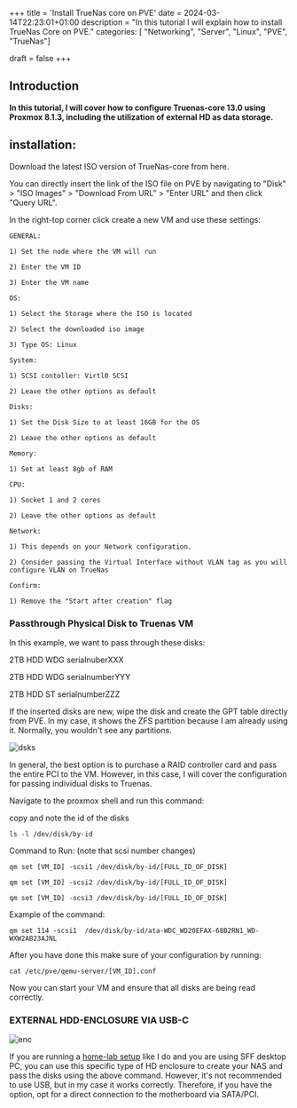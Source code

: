 +++
title = 'Install TrueNas core on PVE'
date = 2024-03-14T22:23:01+01:00
description = "In this tutorial I will explain how to install TrueNas Core on PVE."
categories: [ "Networking", "Server", "Linux", "PVE", "TrueNas"]

draft = false
+++


## Introduction

**In this tutorial, I will cover how to configure Truenas-core 13.0 using Proxmox 8.1.3, including the utilization of external HD as data storage.**

## installation: 

Download the latest ISO version of TrueNas-core from here.

You can directly insert the link of the ISO file on PVE by navigating to "Disk" > "ISO Images" > "Download From URL" > "Enter URL" and then click "Query URL".


In the right-top corner click create a new VM and use these settings:


```
GENERAL:

1) Set the node where the VM will run

2) Enter the VM ID

3) Enter the VM name

OS:

1) Select the Storage where the ISO is located

2) Select the downloaded iso image

3) Type OS: Linux

System:

1) SCSI contoller: Virtl0 SCSI

2) Leave the other options as default

Disks:

1) Set the Disk Size to at least 16GB for the OS

2) Leave the other options as default

Memory:

1) Set at least 8gb of RAM

CPU:

1) Socket 1 and 2 cores

2) Leave the other options as default

Network:

1) This depends on your Network configuration.

2) Consider passing the Virtual Interface without VLAN tag as you will configure VLAN on TrueNas

Confirm:

1) Remove the "Start after creation" flag
```
### Passthrough Physical Disk to Truenas VM

In this example, we want to pass through these disks:

2TB HDD WDG serialnuberXXX

2TB HDD WDG serialnumberYYY

2TB HDD ST  serialnumberZZZ


If the inserted disks are new, wipe the disk and create the GPT table directly from PVE. In my case, it shows the ZFS partition because I am already using it. Normally, you wouldn't see any partitions.

![dsks](/pvetruenas/image.png)

In general, the best option is to purchase a RAID controller card and pass the entire PCI to the VM. However, in this case, I will cover the configuration for passing individual disks to Truenas.


Navigate to the proxmox shell and run this command:

copy and note the id of the disks


```
ls -l /dev/disk/by-id

```

Command to Run:  (note that scsi number changes)


```
qm set [VM_ID] -scsi1 /dev/disk/by-id/[FULL_ID_OF_DISK]

qm set [VM_ID] -scsi2 /dev/disk/by-id/[FULL_ID_OF_DISK]

qm set [VM_ID] -scsi3 /dev/disk/by-id/[FULL_ID_OF_DISK]

```
Example of the command:
```
qm set 114 -scsi1  /dev/disk/by-id/ata-WDC_WD20EFAX-68B2RN1_WD-WXW2AB23AJNL
```

After you have done this make sure of your configuration by running:

```
cat /etc/pve/qemu-server/[VM_ID].conf
```

Now you can start your VM and ensure that all disks are being read correctly.

### EXTERNAL HDD-ENCLOSURE VIA USB-C

![enc](/pvetruenas/enc.png)

If you are running a [home-lab setup](https://network.leox.me) like I do and you are using SFF desktop PC, you can use this specific type of HD enclosure to create your NAS and pass the disks using the above command. However, it's not recommended to use USB, but in my case it works correctly. Therefore, if you have the option, opt for a direct connection to the motherboard via SATA/PCI.
